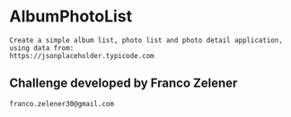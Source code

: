 # AlbumPhotoList
    Create a simple album list, photo list and photo detail application, using data from:
    https://jsonplaceholder.typicode.com

## Challenge developed by Franco Zelener 
    franco.zelener30@gmail.com

